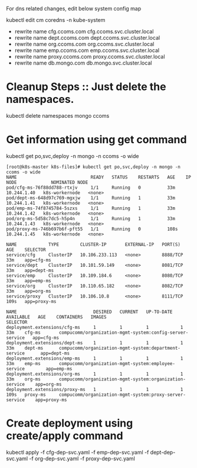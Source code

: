  For dns related changes, edit below system config map

kubectl edit cm coredns -n kube-system

* rewrite name cfg.ccoms.com cfg.ccoms.svc.cluster.local
* rewrite name dept.ccoms.com dept.ccoms.svc.cluster.local
* rewrite name org.ccoms.com org.ccoms.svc.cluster.local
* rewrite name emp.ccoms.com emp.ccoms.svc.cluster.local
* rewrite name proxy.ccoms.com proxy.ccoms.svc.cluster.local
* rewrite name db.mongo.com db.mongo.svc.cluster.local



# Cleanup Steps :: Just delete the namespaces.

 kubectl delete  namespaces mongo ccoms

# Get information using get command

  kubectl get po,svc,deploy -n mongo -n ccoms -o wide
```
[root@k8s-master k8s-files]# kubectl get po,svc,deploy -n mongo -n ccoms -o wide
NAME                            READY   STATUS    RESTARTS   AGE    IP            NODE             NOMINATED NODE
pod/cfg-ms-76f88dd788-rtxjv     1/1     Running   0          33m    10.244.1.40   k8s-workernode   <none>
pod/dept-ms-648d97c769-mgxjw    1/1     Running   1          33m    10.244.1.41   k8s-workernode   <none>
pod/emp-ms-74f8745784-5szxs     1/1     Running   1          33m    10.244.1.42   k8s-workernode   <none>
pod/org-ms-5d58c7dc5-h5p4n      1/1     Running   1          33m    10.244.1.43   k8s-workernode   <none>
pod/proxy-ms-746b697b6f-pft55   1/1     Running   0          108s   10.244.1.45   k8s-workernode   <none>

NAME            TYPE        CLUSTER-IP       EXTERNAL-IP   PORT(S)    AGE    SELECTOR
service/cfg     ClusterIP   10.106.233.113   <none>        8888/TCP   33m    app=cfg-ms
service/dept    ClusterIP   10.101.59.149    <none>        8081/TCP   33m    app=dept-ms
service/emp     ClusterIP   10.109.184.6     <none>        8080/TCP   33m    app=emp-ms
service/org     ClusterIP   10.110.65.182    <none>        8082/TCP   33m    app=org-ms
service/proxy   ClusterIP   10.106.10.8      <none>        8111/TCP   109s   app=proxy-ms

NAME                             DESIRED   CURRENT   UP-TO-DATE   AVAILABLE   AGE    CONTAINERS   IMAGES                                                     SELECTOR
deployment.extensions/cfg-ms     1         1         1            1           33m    cfg-ms       compucomm/organization-mgmt-system:config-server-service   app=cfg-ms
deployment.extensions/dept-ms    1         1         1            1           33m    dept-ms      compucomm/organization-mgmt-system:department-service      app=dept-ms
deployment.extensions/emp-ms     1         1         1            1           33m    emp-ms       compucomm/organization-mgmt-system:employee-service        app=emp-ms
deployment.extensions/org-ms     1         1         1            1           33m    org-ms       compucomm/organization-mgmt-system:organization-service    app=org-ms
deployment.extensions/proxy-ms   1         1         1            1           109s   proxy-ms     compucomm/organization-mgmt-system:proxy-server-service    app=proxy-ms
```
# Create deployment using create/apply command

 kubectl apply -f cfg-dep-svc.yaml -f emp-dep-svc.yaml -f dept-dep-svc.yaml -f org-dep-svc.yaml -f proxy-dep-svc.yaml 

